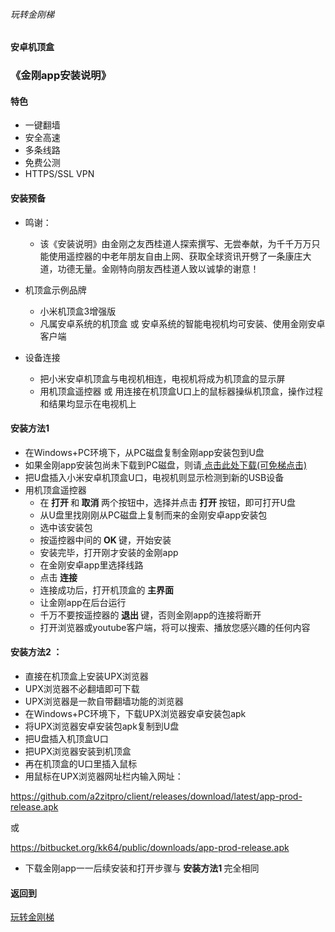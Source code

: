 ###### 玩转金刚梯
#### 安卓机顶盒
### 《金刚app安装说明》

#### 特色
- 一键翻墙
- 安全高速 
- 多条线路 
- 免费公测 
- HTTPS/SSL VPN

#### 安装预备
- 鸣谢：
  - 该《安装说明》由金刚之友西桂道人探索撰写、无尝奉献，为千千万万只能使用遥控器的中老年朋友自由上网、获取全球资讯开劈了一条康庄大道，功德无量。金刚特向朋友西桂道人致以诚挚的谢意！

- 机顶盒示例品牌
  - 小米机顶盒3增强版
  - 凡属安卓系统的机顶盒 或 安卓系统的智能电视机均可安装、使用金刚安卓客户端
- 设备连接
  - 把小米安卓机顶盒与电视机相连，电视机将成为机顶盒的显示屏
  - 用机顶盒遥控器 或 用连接在机顶盒U口上的鼠标器操纵机顶盒，操作过程和结果均显示在电视机上

#### <strong> 安装方法1 </strong>
- 在Windows+PC环境下，从PC磁盘复制金刚app安装包到U盘
- 如果金刚app安装包尚未下载到PC磁盘，则请[ 点击此处下载(可免梯点击) ](https://github.com/a2zitpro/web/blob/master/LadderFree/Android/TVBox/KKLadderAPP/KKLadderAPPGet.md)
- 把U盘插入小米安卓机顶盒U口，电视机则显示检测到新的USB设备
- 用机顶盒遥控器
  - 在<strong> 打开 </strong>和<strong> 取消 </strong>两个按钮中，选择并点击<strong> 打开 </strong>按钮，即可打开U盘
  - 从U盘里找刚刚从PC磁盘上复制而来的金刚安卓app安装包
  - 选中该安装包
  - 按遥控器中间的<strong> OK </strong>键，开始安装
  - 安装完毕，打开刚才安装的金刚app
  - 在金刚安卓app里选择线路
  - 点击<strong> 连接 </strong>
  - 连接成功后，打开机顶盒的<strong> 主界面 </strong>
  - 让金刚app在后台运行
  - 千万不要按遥控器的<strong> 退出 </strong>键，否则金刚app的连接将断开
  - 打开浏览器或youtube客户端，将可以搜索、播放您感兴趣的任何内容

#### <strong> 安装方法2 </strong>：
- 直接在机顶盒上安装UPX浏览器
- UPX浏览器不必翻墙即可下载
- UPX浏览器是一款自带翻墙功能的浏览器
- 在Windows+PC环境下，下载UPX浏览器安卓安装包apk
- 将UPX浏览器安卓安装包apk复制到U盘
- 把U盘插入机顶盒U口
- 把UPX浏览器安装到机顶盒
- 再在机顶盒的U口里插入鼠标
- 用鼠标在UPX浏览器网址栏内输入网址：

https://github.com/a2zitpro/client/releases/download/latest/app-prod-release.apk

或

https://bitbucket.org/kk64/public/downloads/app-prod-release.apk
- 下载金刚app一一后续安装和打开步骤与<strong> 安装方法1 </strong>完全相同

#### 返回到
[玩转金刚梯](https://github.com/a2zitpro/web/blob/master/LadderFree/A.md)
